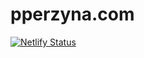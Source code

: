# pperzyna.com

[![Netlify Status](https://api.netlify.com/api/v1/badges/405f9f2f-ce04-4d7d-acb8-77e84a21c2f4/deploy-status)](https://app.netlify.com/sites/pperzyna/deploys)

